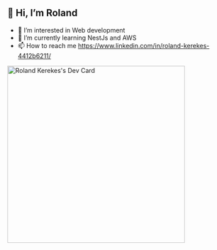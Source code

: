 ## 👋 Hi, I’m Roland
- 👀 I’m interested in Web development
- 🌱 I’m currently learning NestJs and AWS
- 📫 How to reach me https://www.linkedin.com/in/roland-kerekes-4412b6211/

<!---
kerekesroland/kerekesroland is a ✨ special ✨ repository because its `README.md` (this file) appears on your GitHub profile.
You can click the Preview link to take a look at your changes.
--->
<a href="https://app.daily.dev/rolandkerekes"><img src="https://api.daily.dev/devcards/d0cbe946745549e2968ec332972dc88c.png?r=141" width="400" alt="Roland Kerekes's Dev Card"/></a>
